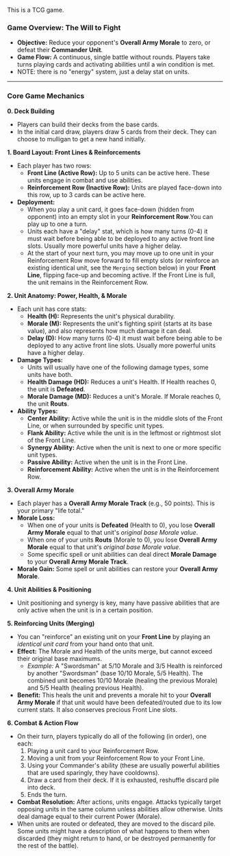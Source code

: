 This is a TCG game.

### **Game Overview: The Will to Fight**

- **Objective:** Reduce your opponent's **Overall Army Morale** to zero, or defeat their **Commander Unit**.
- **Game Flow:** A continuous, single battle without rounds. Players take turns playing cards and activating abilities until a win condition is met.
- NOTE: there is no "energy" system, just a delay stat on units.

---

### **Core Game Mechanics**

**0. Deck Building**

- Players can build their decks from the base cards.
- In the initial card draw, players draw 5 cards from their deck. They can choose to mulligan to get a new hand initially.

**1. Board Layout: Front Lines & Reinforcements**

- Each player has two rows:
  - **Front Line (Active Row):** Up to 5 units can be active here. These units engage in combat and use abilities.
  - **Reinforcement Row (Inactive Row):** Units are played face-down into this row, up to 3 cards can be active here.
- **Deployment:**
  - When you play a unit card, it goes face-down (hidden from opponent) into an empty slot in your **Reinforcement Row**.You can play up to one a turn.
  - Units each have a "delay" stat, which is how many turns (0-4) it must wait before being able to be deployed to any active front line slots. Usually more powerful units have a higher delay.
  - At the start of your next turn, you may move up to one unit in your Reinforcement Row move forward to fill empty slots (or reinforce an existing identical unit, see the `Merging` section below) in your **Front Line**, flipping face-up and becoming active. If the Front Line is full, the unit remains in the Reinforcement Row.

**2. Unit Anatomy: Power, Health, & Morale**

- Each unit has core stats:
  - **Health (H):** Represents the unit's physical durability.
  - **Morale (M):** Represents the unit's fighting spirit (starts at its base value), and also represents how much damage it can deal.
  - **Delay (D):** How many turns (0-4) it must wait before being able to be deployed to any active front line slots. Usually more powerful units have a higher delay.
- **Damage Types:**
  - Units will usually have one of the following damage types, some units have both.
  - **Health Damage (HD):** Reduces a unit's Health. If Health reaches 0, the unit is **Defeated**.
  - **Morale Damage (MD):** Reduces a unit's Morale. If Morale reaches 0, the unit **Routs**.
- **Ability Types:**
  - **Center Ability:** Active while the unit is in the middle slots of the Front Line, or when surrounded by specific unit types.
  - **Flank Ability:** Active while the unit is in the leftmost or rightmost slot of the Front Line.
  - **Synergy Ability:** Active when the unit is next to one or more specific unit types.
  - **Passive Ability:** Active when the unit is in the Front Line.
  - **Reinforcement Ability:** Active when the unit is in the Reinforcement Row.

**3. Overall Army Morale**

- Each player has a **Overall Army Morale Track** (e.g., 50 points). This is your primary "life total."
- **Morale Loss:**
  - When one of your units is **Defeated** (Health to 0), you lose **Overall Army Morale** equal to that unit's _original base Morale value_.
  - When one of your units **Routs** (Morale to 0), you lose **Overall Army Morale** equal to that unit's _original base Morale value_.
  - Some specific spell or unit abilities can deal direct **Morale Damage** to your **Overall Army Morale Track**.
- **Morale Gain:** Some spell or unit abilities can restore your **Overall Army Morale**.

**4. Unit Abilities & Positioning**

- Unit positioning and synergy is key, many have passive abilities that are only active when the unit is in a certain position.

**5. Reinforcing Units (Merging)**

- You can "reinforce" an existing unit on your **Front Line** by playing an _identical unit card_ from your hand onto that unit.
- **Effect:** The Morale and Health of the units merge, but cannot exceed their original base maximums.
  - _Example:_ A "Swordsman" at 5/10 Morale and 3/5 Health is reinforced by another "Swordsman" (base 10/10 Morale, 5/5 Health). The combined unit becomes 10/10 Morale (healing the previous Morale) and 5/5 Health (healing previous Health).
- **Benefit:** This heals the unit and prevents a morale hit to your **Overall Army Morale** if that unit would have been defeated/routed due to its low current stats. It also conserves precious Front Line slots.

**6. Combat & Action Flow**

- On their turn, players typically do all of the following (in order), one each:
  1. Playing a unit card to your Reinforcement Row.
  2. Moving a unit from your Reinforcement Row to your Front Line.
  3. Using your Commander's ability (these are usually powerful abilities that are used sparingly, they have cooldowns).
  4. Draw a card from their deck. If it is exhausted, reshuffle discard pile into deck.
  5. Ends the turn.
- **Combat Resolution:** After actions, units engage. Attacks typically target opposing units in the same column unless abilities allow otherwise. Units deal damage equal to their current Power (Morale).
- When units are routed or defeated, they are moved to the discard pile. Some units might have a description of what happens to them when discarded (they might return to hand, or be destroyed permanently for the rest of the battle).
